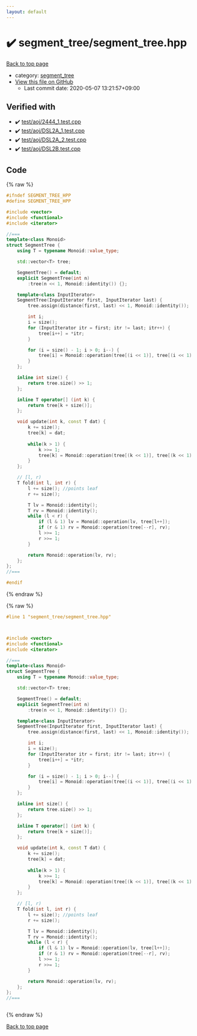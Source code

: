 ```yaml
---
layout: default
---
```


<!-- mathjax config similar to math.stackexchange -->
<script type="text/javascript" async
  src="https://cdnjs.cloudflare.com/ajax/libs/mathjax/2.7.5/MathJax.js?config=TeX-MML-AM_CHTML">
</script>
<script type="text/x-mathjax-config">
  MathJax.Hub.Config({
    TeX: { equationNumbers: { autoNumber: "AMS" }},
    tex2jax: {
      inlineMath: [ ['$','$'] ],
      processEscapes: true
    },
    "HTML-CSS": { matchFontHeight: false },
    displayAlign: "left",
    displayIndent: "2em"
  });
</script>

<script type="text/javascript" src="https://cdnjs.cloudflare.com/ajax/libs/jquery/3.4.1/jquery.min.js"></script>
<script src="https://cdn.jsdelivr.net/npm/jquery-balloon-js@1.1.2/jquery.balloon.min.js" integrity="sha256-ZEYs9VrgAeNuPvs15E39OsyOJaIkXEEt10fzxJ20+2I=" crossorigin="anonymous"></script>
<script type="text/javascript" src="../../assets/js/copy-button.js"></script>
<link rel="stylesheet" href="../../assets/css/copy-button.css" />


# :heavy_check_mark: segment_tree/segment_tree.hpp

<a href="../../index.html">Back to top page</a>

* category: <a href="../../index.html#ca810e3a5259e4bd613e780cf209098c">segment_tree</a>
* <a href="{{ site.github.repository_url }}/blob/master/segment_tree/segment_tree.hpp">View this file on GitHub</a>
    - Last commit date: 2020-05-07 13:21:57+09:00




## Verified with

* :heavy_check_mark: <a href="../../verify/test/aoj/2444_1.test.cpp.html">test/aoj/2444_1.test.cpp</a>
* :heavy_check_mark: <a href="../../verify/test/aoj/DSL2A_1.test.cpp.html">test/aoj/DSL2A_1.test.cpp</a>
* :heavy_check_mark: <a href="../../verify/test/aoj/DSL2A_2.test.cpp.html">test/aoj/DSL2A_2.test.cpp</a>
* :heavy_check_mark: <a href="../../verify/test/aoj/DSL2B.test.cpp.html">test/aoj/DSL2B.test.cpp</a>


## Code

<a id="unbundled"></a>
{% raw %}
```cpp
#ifndef SEGMENT_TREE_HPP
#define SEGMENT_TREE_HPP

#include <vector>
#include <functional>
#include <iterator>

//===
template<class Monoid>
struct SegmentTree {
    using T = typename Monoid::value_type;

    std::vector<T> tree;

    SegmentTree() = default;
    explicit SegmentTree(int n)
        :tree(n << 1, Monoid::identity()) {};

    template<class InputIterator>
    SegmentTree(InputIterator first, InputIterator last) {
        tree.assign(distance(first, last) << 1, Monoid::identity());

        int i;
        i = size();
        for (InputIterator itr = first; itr != last; itr++) {
            tree[i++] = *itr;
        }

        for (i = size() - 1; i > 0; i--) {
            tree[i] = Monoid::operation(tree[(i << 1)], tree[(i << 1) | 1]);
        }
    };

    inline int size() {
        return tree.size() >> 1;
    };

    inline T operator[] (int k) {
        return tree[k + size()];
    };

    void update(int k, const T dat) {
        k += size();
        tree[k] = dat;
        
        while(k > 1) {
            k >>= 1;
            tree[k] = Monoid::operation(tree[(k << 1)], tree[(k << 1) | 1]);
        }
    };

    // [l, r)
    T fold(int l, int r) {
        l += size(); //points leaf
        r += size();

        T lv = Monoid::identity();
        T rv = Monoid::identity();
        while (l < r) {
            if (l & 1) lv = Monoid::operation(lv, tree[l++]);
            if (r & 1) rv = Monoid::operation(tree[--r], rv);
            l >>= 1;
            r >>= 1;
        }

        return Monoid::operation(lv, rv);
    };
};
//===

#endif

```
{% endraw %}

<a id="bundled"></a>
{% raw %}
```cpp
#line 1 "segment_tree/segment_tree.hpp"



#include <vector>
#include <functional>
#include <iterator>

//===
template<class Monoid>
struct SegmentTree {
    using T = typename Monoid::value_type;

    std::vector<T> tree;

    SegmentTree() = default;
    explicit SegmentTree(int n)
        :tree(n << 1, Monoid::identity()) {};

    template<class InputIterator>
    SegmentTree(InputIterator first, InputIterator last) {
        tree.assign(distance(first, last) << 1, Monoid::identity());

        int i;
        i = size();
        for (InputIterator itr = first; itr != last; itr++) {
            tree[i++] = *itr;
        }

        for (i = size() - 1; i > 0; i--) {
            tree[i] = Monoid::operation(tree[(i << 1)], tree[(i << 1) | 1]);
        }
    };

    inline int size() {
        return tree.size() >> 1;
    };

    inline T operator[] (int k) {
        return tree[k + size()];
    };

    void update(int k, const T dat) {
        k += size();
        tree[k] = dat;
        
        while(k > 1) {
            k >>= 1;
            tree[k] = Monoid::operation(tree[(k << 1)], tree[(k << 1) | 1]);
        }
    };

    // [l, r)
    T fold(int l, int r) {
        l += size(); //points leaf
        r += size();

        T lv = Monoid::identity();
        T rv = Monoid::identity();
        while (l < r) {
            if (l & 1) lv = Monoid::operation(lv, tree[l++]);
            if (r & 1) rv = Monoid::operation(tree[--r], rv);
            l >>= 1;
            r >>= 1;
        }

        return Monoid::operation(lv, rv);
    };
};
//===



```
{% endraw %}

<a href="../../index.html">Back to top page</a>

